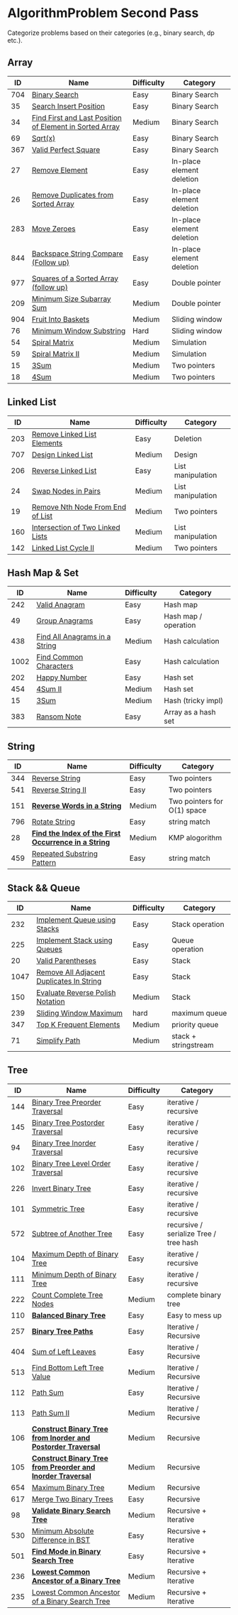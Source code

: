 # AlgorithmProblem Second Pass
Categorize problems based on their categories (e.g., binary search, dp etc.).

## Array
ID | Name | Difficulty | Category
 ---- | ------------- | -------- | ------
704|[Binary Search](https://leetcode.com/problems/binary-search/)| Easy | Binary Search
35|[Search Insert Position](https://leetcode.com/problems/search-insert-position/)| Easy | Binary Search
34|[Find First and Last Position of Element in Sorted Array](https://leetcode.com/problems/find-first-and-last-position-of-element-in-sorted-array/)| Medium | Binary Search
69|[Sqrt(x)](https://leetcode.com/problems/sqrtx/)| Easy | Binary Search
367|[Valid Perfect Square](https://leetcode.com/problems/valid-perfect-square/)| Easy | Binary Search
27|[Remove Element](https://leetcode.com/problems/remove-element/)| Easy | In-place element deletion
26|[Remove Duplicates from Sorted Array](https://leetcode.com/problems/remove-duplicates-from-sorted-array/)| Easy | In-place element deletion
283|[Move Zeroes](https://leetcode.com/problems/move-zeroes/)| Easy | In-place element deletion
844|[Backspace String Compare (Follow up)](https://leetcode.com/problems/backspace-string-compare/)| Easy | In-place element deletion
977|[Squares of a Sorted Array (follow up)](https://leetcode.com/problems/squares-of-a-sorted-array/)| Easy | Double pointer
209|[Minimum Size Subarray Sum](https://leetcode.com/problems/minimum-size-subarray-sum/)| Medium | Double pointer
904|[Fruit Into Baskets](https://leetcode.com/problems/fruit-into-baskets/)| Medium | Sliding window
76|[Minimum Window Substring](https://leetcode.com/problems/minimum-window-substring/)| Hard | Sliding window
54|[Spiral Matrix](https://leetcode.com/problems/spiral-matrix/)| Medium | Simulation
59|[Spiral Matrix II](https://leetcode.com/problems/spiral-matrix-ii/)| Medium | Simulation
15|[3Sum](https://leetcode.com/problems/3sum/)| Medium | Two pointers
18|[4Sum](https://leetcode.com/problems/4sum/)| Medium | Two pointers

## Linked List
ID | Name | Difficulty | Category
 ---- | ------------- | -------- | ------
203|[Remove Linked List Elements](https://leetcode.com/problems/remove-linked-list-elements/)| Easy | Deletion
707|[Design Linked List](https://leetcode.com/problems/design-linked-list/)| Medium | Design
206|[Reverse Linked List](https://leetcode.com/problems/reverse-linked-list/)| Easy | List manipulation
24|[Swap Nodes in Pairs](https://leetcode.com/problems/swap-nodes-in-pairs/)| Medium | List manipulation
19|[Remove Nth Node From End of List](https://leetcode.com/problems/remove-nth-node-from-end-of-list/)| Medium | Two pointers
160|[Intersection of Two Linked Lists](https://leetcode.com/problems/intersection-of-two-linked-lists/)| Medium | List manipulation
142|[Linked List Cycle II](https://leetcode.com/problems/linked-list-cycle-ii/)| Medium | Two pointers

## Hash Map & Set
ID | Name | Difficulty | Category
 ---- | ------------- | -------- | ------
242|[Valid Anagram](https://leetcode.com/problems/valid-anagram/)| Easy | Hash map
49|[Group Anagrams](https://leetcode.com/problems/group-anagrams/)| Easy | Hash map / operation
438|[Find All Anagrams in a String](https://leetcode.com/problems/find-all-anagrams-in-a-string/)| Medium | Hash calculation
1002|[Find Common Characters](https://leetcode.com/problems/find-common-characters/)| Easy | Hash calculation
202|[Happy Number](https://leetcode.com/problems/happy-number/)| Easy | Hash set
454|[4Sum II](https://leetcode.com/problems/4sum-ii/)| Medium | Hash set
15|[3Sum](https://leetcode.com/problems/3sum/)| Medium | Hash (tricky impl)
383|[Ransom Note](https://leetcode.com/problems/ransom-note/)| Easy | Array as a hash set

## String
ID | Name | Difficulty | Category
 ---- | ------------- | -------- | ------
344|[Reverse String](https://leetcode.com/problems/reverse-string/)| Easy | Two pointers
541|[Reverse String II](https://leetcode.com/problems/reverse-string-ii/)| Easy | Two pointers
151|[**Reverse Words in a String**](https://leetcode.com/problems/reverse-words-in-a-string/)| Medium | Two pointers for O(1) space
796|[Rotate String](https://leetcode.com/problems/rotate-string/)| Easy | string match
28|[**Find the Index of the First Occurrence in a String**](https://leetcode.com/problems/find-the-index-of-the-first-occurrence-in-a-string/)| Medium | KMP alogorithm
459|[Repeated Substring Pattern](https://leetcode.com/problems/repeated-substring-pattern/)| Easy | string match

## Stack && Queue
ID | Name | Difficulty | Category
 ---- | ------------- | -------- | ------
232|[Implement Queue using Stacks](https://leetcode.com/problems/implement-queue-using-stacks/)| Easy | Stack operation
225|[Implement Stack using Queues](https://leetcode.com/problems/implement-stack-using-queues/)| Easy | Queue operation
20|[Valid Parentheses](https://leetcode.com/problems/valid-parentheses/)| Easy | Stack
1047|[Remove All Adjacent Duplicates In String](https://leetcode.com/problems/remove-all-adjacent-duplicates-in-string/)| Easy | Stack
150|[Evaluate Reverse Polish Notation](https://leetcode.com/problems/evaluate-reverse-polish-notation/)| Medium | Stack
239|[Sliding Window Maximum](https://leetcode.com/problems/sliding-window-maximum/)| hard | maximum queue
347|[Top K Frequent Elements](https://leetcode.com/problems/top-k-frequent-elements/)| Medium | priority queue
71|[Simplify Path](https://leetcode.com/problems/simplify-path/)| Medium | stack + stringstream

## Tree
ID | Name | Difficulty | Category
 ---- | ------------- | -------- | ------
144|[Binary Tree Preorder Traversal](https://leetcode.com/problems/binary-tree-preorder-traversal/)| Easy | iterative / recursive
145|[Binary Tree Postorder Traversal](https://leetcode.com/problems/binary-tree-postorder-traversal/)| Easy | iterative / recursive
94|[Binary Tree Inorder Traversal](https://leetcode.com/problems/binary-tree-inorder-traversal/)| Easy | iterative / recursive
102|[Binary Tree Level Order Traversal](https://leetcode.com/problems/binary-tree-level-order-traversal/)| Easy | iterative / recursive
226|[Invert Binary Tree](https://leetcode.com/problems/invert-binary-tree/)| Easy | iterative / recursive
101|[Symmetric Tree](https://leetcode.com/problems/symmetric-tree/)| Easy | iterative / recursive
572|[Subtree of Another Tree](https://leetcode.com/problems/subtree-of-another-tree/)| Easy | recursive / serialize Tree / tree hash
104|[Maximum Depth of Binary Tree](https://leetcode.com/problems/maximum-depth-of-binary-tree/)| Easy | iterative / recursive
111|[Minimum Depth of Binary Tree](https://leetcode.com/problems/minimum-depth-of-binary-tree/)| Easy | iterative / recursive
222|[Count Complete Tree Nodes](https://leetcode.com/problems/count-complete-tree-nodes/)| Medium | complete binary tree
110|[**Balanced Binary Tree**](https://leetcode.com/problems/balanced-binary-tree/)| Easy | Easy to mess up
257|[**Binary Tree Paths**](https://leetcode.com/problems/binary-tree-paths/)| Easy | Iterative / Recursive
404|[Sum of Left Leaves](https://leetcode.com/problems/sum-of-left-leaves/)| Easy | Iterative / Recursive
513|[Find Bottom Left Tree Value](https://leetcode.com/problems/find-bottom-left-tree-value/)| Medium | Iterative / Recursive
112|[Path Sum](https://leetcode.com/problems/path-sum/)| Easy | Iterative / Recursive
113|[Path Sum II](https://leetcode.com/problems/path-sum-ii/)| Medium | Iterative / Recursive
106|[**Construct Binary Tree from Inorder and Postorder Traversal**](https://leetcode.com/problems/construct-binary-tree-from-inorder-and-postorder-traversal/)| Medium | Recursive
105|[**Construct Binary Tree from Preorder and Inorder Traversal**](https://leetcode.com/problems/construct-binary-tree-from-preorder-and-inorder-traversal/)| Medium | Recursive
654|[Maximum Binary Tree](https://leetcode.com/problems/maximum-binary-tree/)| Medium | Recursive
617|[Merge Two Binary Trees](https://leetcode.com/problems/merge-two-binary-trees/)| Easy | Recursive
98|[**Validate Binary Search Tree**](https://leetcode.com/problems/validate-binary-search-tree/)| Medium | Recursive + Iterative
530|[Minimum Absolute Difference in BST](https://leetcode.com/problems/minimum-absolute-difference-in-bst/)| Easy | Recursive + Iterative
501|[**Find Mode in Binary Search Tree**](https://leetcode.com/problems/find-mode-in-binary-search-tree/)| Easy | Recursive + Iterative
236|[**Lowest Common Ancestor of a Binary Tree**](https://leetcode.com/problems/lowest-common-ancestor-of-a-binary-tree/)| Medium | Recursive + Iterative
235|[Lowest Common Ancestor of a Binary Search Tree](https://leetcode.com/problems/lowest-common-ancestor-of-a-binary-search-tree/)| Medium | Recursive + Iterative
